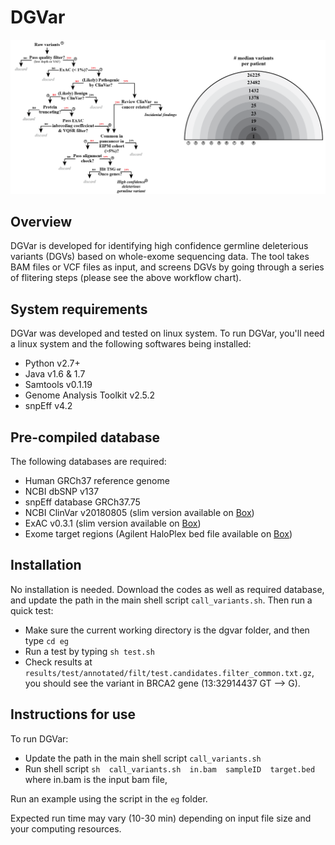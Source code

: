 # DGVar

![workflow](eg/workflow.png)

## Overview
DGVar is developed for identifying high confidence germline deleterious variants (DGVs) based on whole-exome sequencing data. The tool takes BAM files or VCF files as input, and screens DGVs by going through a series of flitering steps (please see the above workflow chart). 

## System requirements
DGVar was developed and tested on linux system. To run DGVar, you'll need a linux system and the following softwares being installed:
- Python v2.7+
- Java v1.6 & 1.7
- Samtools v0.1.19
- Genome Analysis Toolkit v2.5.2
- snpEff v4.2

## Pre-compiled database
The following databases are required:
- Human GRCh37 reference genome
- NCBI dbSNP v137
- snpEff database GRCh37.75
- NCBI ClinVar v20180805 (slim version available on [Box](https://wcm.box.com/s/nzzhudb6371cwuv1w2omtp84ripsfnsr))
- ExAC v0.3.1 (slim version available on [Box](https://wcm.box.com/s/8t01e5eb3vf3f1idpg7zwq71ypos8qgz))
- Exome target regions (Agilent HaloPlex bed file available on [Box](https://wcm.box.com/s/4bkw0f2rn858re30hq85lwgxxk33mes3))

## Installation
No installation is needed. Download the codes as well as required database, and update the path in the main shell script `call_variants.sh`. Then run a quick test:
- Make sure the current working directory is the dgvar folder, and then type `cd eg`
- Run a test by typing `sh test.sh`
- Check results at `results/test/annotated/filt/test.candidates.filter_common.txt.gz`, you should see the variant in BRCA2 gene (13:32914437 GT --> G).

## Instructions for use
To run DGVar:
- Update the path in the main shell script `call_variants.sh`
- Run shell script `sh  call_variants.sh  in.bam  sampleID  target.bed`
  where in.bam is the input bam file, 

Run an example using the script in the `eg` folder.

Expected run time may vary (10-30 min) depending on input file size and your computing resources.


